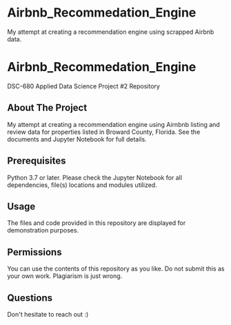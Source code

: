 # Airbnb_Recommedation_Engine
My attempt at creating a recommendation engine using scrapped Airbnb data.


# Airbnb_Recommedation_Engine
DSC-680 Applied Data Science Project #2 Repository

## About The Project
My attempt at creating a recommendation engine using Airnbnb listing and review data for properties listed in Broward County, Florida. See the documents and Jupyter Notebook for full details.

## Prerequisites
Python 3.7 or later. Please check the Jupyter Notebook for all dependencies, file(s) locations and modules utilized.

## Usage
The files and code provided in this repository are displayed for demonstration purposes.

## Permissions
You can use the contents of this repository as you like. Do not submit this as your own work. Plagiarism is just wrong.

## Questions
Don't hesitate to reach out :)
